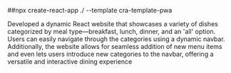 ##npx create-react-app ./ --template cra-template-pwa


Developed a dynamic React website that showcases a variety of dishes categorized by meal type—breakfast, lunch, dinner, and an 'all' option. Users can easily navigate through the categories using a dynamic navbar. Additionally, the website allows for seamless addition of new menu items and even lets users introduce new categories to the navbar, offering a versatile and interactive dining experience
